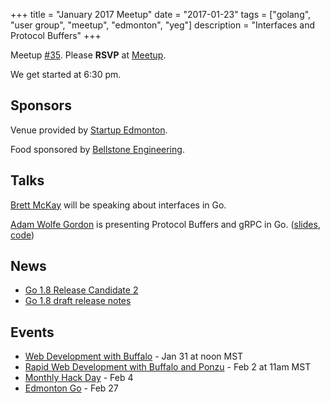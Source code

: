 +++
title = "January 2017 Meetup"
date = "2017-01-23"
tags = ["golang", "user group", "meetup", "edmonton", "yeg"]
description = "Interfaces and Protocol Buffers"
+++

Meetup [#35](https://github.com/edmontongo/presentations/issues/53). Please **RSVP** at [Meetup](https://www.meetup.com/startupedmonton/events/236668791/).

We get started at 6:30 pm.

## Sponsors 

Venue provided by [Startup Edmonton](http://www.startupedmonton.com/).

Food sponsored by [Bellstone Engineering](https://bellstone.ca/). 

## Talks

[Brett McKay](https://github.com/mckayb24) will be speaking about  interfaces in Go.

[Adam Wolfe Gordon](https://github.com/adamwg) is presenting Protocol Buffers and gRPC in Go. ([slides](https://go-talks.appspot.com/github.com/edmontongo/presentations/2017-01/protobufs-and-grpc/grpc.slide#1), [code](https://github.com/adamwg/proto-example))

## News

* [Go 1.8 Release Candidate 2](https://groups.google.com/forum/#!topic/golang-announce/iI13Nx0BP2E)
* [Go 1.8 draft release notes](https://beta.golang.org/doc/go1.8)

## Events

* [Web Development with Buffalo](https://www.bigmarker.com/gopheracademy/Introduction-to-Buffalo-Web-Development-in-Go) - Jan 31 at noon MST
* [Rapid Web Development with Buffalo and Ponzu](https://www.bigmarker.com/gopheracademy/Rapid-Web-Development-with-Buffalo-and-Ponzu) - Feb 2 at 11am MST
* [Monthly Hack Day](https://www.meetup.com/startupedmonton/events/qvnfrlywdbgb/) - Feb 4
* [Edmonton Go](https://www.meetup.com/startupedmonton/events/jptkwlywdbkc/) - Feb 27

